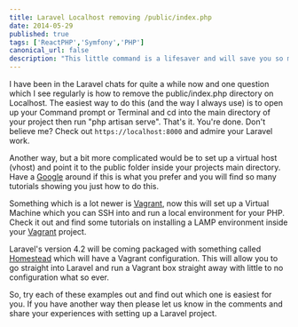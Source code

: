 ```yaml
---
title: Laravel Localhost removing /public/index.php
date: 2014-05-29
published: true
tags: ['ReactPHP','Symfony','PHP']
canonical_url: false
description: "This little command is a lifesaver and will save you so much time when switching and merging previous branches in your GIT workflow."
---
```


I have been in the Laravel chats for quite a while now and one question which I see regularly is how to remove the public/index.php directory on Localhost. The easiest way to do this (and the way I always use) is to open up your Command prompt or Terminal and cd into the main directory of your project then run "php artisan serve". That's it. You're done. Don't believe me? Check out `https://localhost:8000` and admire your Laravel work.

Another way, but a bit more complicated would be to set up a virtual host (vhost) and point it to the public folder inside your projects main directory. Have a [Google](https://google.com) around if this is what you prefer and you will find so many tutorials showing you just how to do this.

Something which is a lot newer is [Vagrant](https://vagrantup.com), now this will set up a Virtual Machine which you can SSH into and run a local environment for your PHP. Check it out and find some tutorials on installing a LAMP environment inside your [Vagrant](https://vagrantup.com) project.

Laravel's version 4.2 will be coming packaged with something called [Homestead](https://laravel.com/docs/homestead) which will have a Vagrant configuration. This will allow you to go straight into Laravel and run a Vagrant box straight away with little to no configuration what so ever.

So, try each of these examples out and find out which one is easiest for you. If you have another way then please let us know in the comments and share your experiences with setting up a Laravel project.
